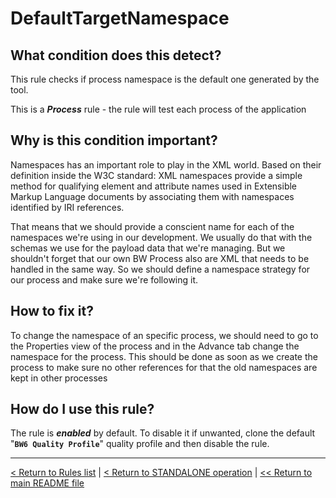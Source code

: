 # DefaultTargetNamespace

## What condition does this detect?

This rule checks if process namespace is the default one generated by the tool.

This is a ***Process*** rule - the rule will test each process of the application

## Why is this condition important?

Namespaces has an important role to play in the XML world. Based on their definition inside the W3C standard: XML namespaces provide a simple method for qualifying element and attribute names used in Extensible Markup Language documents by associating them with namespaces identified by IRI references.

That means that we should provide a conscient name for each of the namespaces we're using in our development. We usually do that with the schemas we use for the payload data that we're managing. But we shouldn't forget that our own BW Process also are XML that needs to be handled in the same way. So we should define a namespace strategy for our process and make sure we're following it.

## How to fix it?

To change the namespace of an specific process, we should need to go to the Properties view of the process and in the Advance tab change the namespace for the process. This should be done as soon as we create the process to make sure no other references for that the old namespaces are kept in other processes

## How do I use this rule?

The rule is **_enabled_** by default. To disable it if unwanted, clone the default "**`BW6 Quality Profile`**" quality profile and then disable the rule.

---
[< Return to Rules list](./RULES.md) | [< Return to STANDALONE operation](../STANDALONE.md) | [<< Return to main README file](../../README.md)
